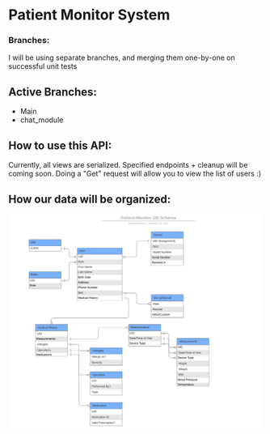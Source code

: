 # Patient Monitor System

### Branches:
I will be using separate branches, and merging them one-by-one on successful unit tests

## Active Branches:
* Main
* chat_module

## How to use this API:
Currently, all views are serialized. Specified endpoints + cleanup will be coming soon.
Doing a "Get" request will allow you to view the list of users :)

## How our data will be organized:
![DB Schema](ProposedDBSchema.png)

